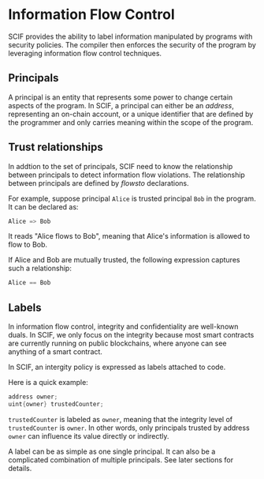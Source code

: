 # Information Flow Control

SCIF provides the ability to label information manipulated by programs with security policies. The compiler then enforces the security of the program by leveraging information flow control techniques.

## Principals

A principal is an entity that represents some power to change certain aspects of the program. In SCIF, a principal can either be an *address*, representing an on-chain account, or a unique identifier that are defined by the programmer and only carries meaning within the scope of the program.

## Trust relationships

In addtion to the set of principals, SCIF need to know the relationship between principals to detect information flow violations. The relationship between principals are defined by *flowsto* declarations. 

For example, suppose principal `Alice` is trusted principal `Bob` in the program. It can be declared as:

```Java
Alice => Bob
```

It reads "Alice flows to Bob", meaning that Alice's information is allowed to flow to Bob.

If Alice and Bob are mutually trusted, the following expression captures such a relationship:

```Java
Alice == Bob
```

## Labels

In information flow control, integrity and confidentiality are well-known duals. In SCIF, we only focus on the integrity because most smart contracts are currently running on public blockchains, where anyone can see anything of a smart contract.

In SCIF, an intergity policy is expressed as labels attached to code.

Here is a quick example:

```Java
address owner;
uint{owner} trustedCounter;
```

`trustedCounter` is labeled as `owner`, meaning that the integrity level of `trustedCounter` is `owner`. In other words, only principals trusted by address `owner` can influence its value directly or indirectly.

A label can be as simple as one single principal. It can also be a complicated combination of multiple principals. See later sections for details.